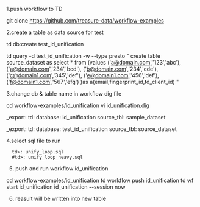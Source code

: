 1.push workflow to TD 

git clone https://github.com/treasure-data/workflow-examples


2.create a table as data source for test 

td db:create test_id_unification

td query -d test_id_unification -w --type presto "
create table source_dataset 
as select * from (values
('a@domain.com','123','abc'),
('a@domain.com','234','bcd'),
('b@domain.com','234','cde'),
('c@domain1.com','345','def'),
('e@domain1.com','456','def'),
('f@domain1.com','567','efg')
)as a(email,fingerprint_id,td_client_id)
"

3.change db & table name in workflow dig file

cd workflow-examples/id_unification
vi id_unification.dig

_export:
  td:
    database: id_unification
    source_tbl: sample_dataset

_export:
  td:
    database: test_id_unification
    source_tbl: source_dataset


4.select sql file to run

      td>: unify_loop.sql
      #td>: unify_loop_heavy.sql

5. push and run workflow id_unification

cd workflow-examples/id_unification
td workflow push id_unification
td wf start id_unification id_unification --session now

6. reasult will be written into new table 
